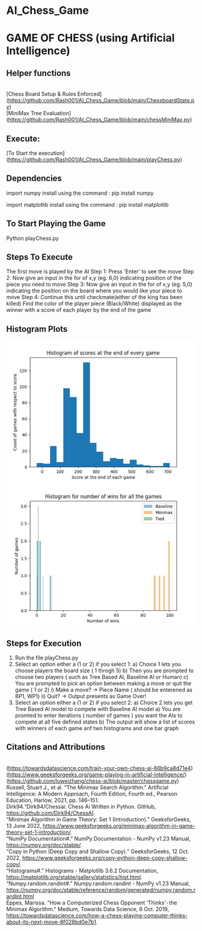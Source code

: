 # AI_Chess_Game

# GAME OF CHESS (using Artificial Intelligence)

## Helper functions

<br>[Chess Board Setup & Rules Enforced] (https://github.com/Rash001/AI_Chess_Game/blob/main/ChessboardState.py) 
<br>[MiniMax Tree Evaluation] (https://github.com/Rash001/AI_Chess_Game/blob/main/chessMiniMax.py)

## Execute:
[To Start the execution] (https://github.com/Rash001/AI_Chess_Game/blob/main/playChess.py)


## Dependencies 
import numpy 
install using the command : pip install numpy

import matplotlib
install using the command : pip install matplotlib

## To Start Playing the Game
Python playChess.py

## Steps To Execute 

The first move is played by the AI
Step 1: Press 'Enter' to see the move
Step 2: Now give an input in the for of x,y (eg. 6,0) indicating  position of the piece you need to move
Step 3: Now give an input in the for of x,y (eg. 5,0) indicating  the position  on the board where you would like your piece to move 
Step 4: Continue this until checkmate(either of the king has been killed)
Find the color of the player piece (Black/White) displayed as the winner with a score of each player by the end of the game

## Histogram Plots 
![Scores](https://github.com/Rash001/AI_Chess_Game/blob/main/ScoresAs_in_Report.png)
![FiveStatesAIvsAI](https://github.com/Rash001/AI_Chess_Game/blob/main/StatesGameAs_in_report.png)

## Steps for Execution 
1. Run the file playChess.py
2. Select an option either a (1 or 2) if you select 1:
    a) Choice 1 lets you choose players the board size ( 1 throgh 5)
    b) Then you are prompted to choose two players ( such as Tree Based AI, Baseline AI or Human)
    c) You are prompted to pick an option between making a move or quit the game ( 1 or 2)
        i) Make a move? -> Piece Name ( should be enterened as BP1, WP1)
        ii) Quit? -> Output presents as Game Over!
3.  Select an option either a (1 or 2) if you select 2:
    a) Choice 2 lets you get Tree Based AI model to compete with Baseline AI model
    a) You are promted to enter iterations ( number of games ) you want the AIs to compete at all five defined states 
    b) The output will show a list of scores with winners of each game anf two histograms and one bar graph 


## Citations and Attributions

<br>(https://towardsdatascience.com/train-your-own-chess-ai-66b9ca8d71e4)
<br>(https://www.geeksforgeeks.org/game-playing-in-artificial-intelligence/)
<br>(https://github.com/luweizhang/chess-ai/blob/master/chessgame.py)
<br>Russell, Stuart J., et al. “The Minimax Search Algorithm.” Artificial Intelligence: A Modern Approach, Fourth Edition, Fourth ed., Pearson Education, Harlow, 2021, pp. 146–151. 
<br>Dirk94.“Dirk94/Chessai: Chess Ai Written in Python. GitHub, https://github.com/Dirk94/ChessAI. 
<br>“Minimax Algorithm in Game Theory: Set 1 (Introduction).” GeeksforGeeks, 13 June 2022, https://www.geeksforgeeks.org/minimax-algorithm-in-game-theory-set-1-introduction/. 
<br>“NumPy Documentation#.” NumPy Documentation - NumPy v1.23 Manual, https://numpy.org/doc/stable/. 
<br>“Copy in Python (Deep Copy and Shallow Copy).” GeeksforGeeks, 12 Oct. 2022, https://www.geeksforgeeks.org/copy-python-deep-copy-shallow-copy/. 
<br>“Histograms#.” Histograms - Matplotlib 3.6.2 Documentation, https://matplotlib.org/stable/gallery/statistics/hist.html. 
<br>“Numpy.random.randint#.” Numpy.random.randint - NumPy v1.23 Manual, https://numpy.org/doc/stable/reference/random/generated/numpy.random.randint.html
<br>Eppes, Marissa. “How a Computerized Chess Opponent ‘Thinks’ - the Minimax Algorithm.” Medium, Towards Data Science, 6 Oct. 2019, https://towardsdatascience.com/how-a-chess-playing-computer-thinks-about-its-next-move-8f028bd0e7b1. 
